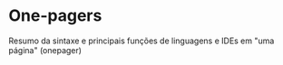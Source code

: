# One-pagers
Resumo da sintaxe e principais funções de linguagens e IDEs em "uma página" (onepager)
